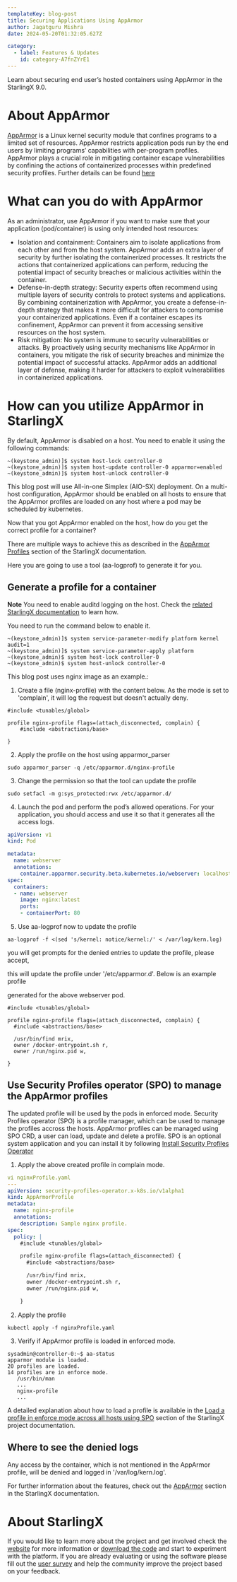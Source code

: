 ```yaml
---
templateKey: blog-post
title: Securing Applications Using AppArmor
author: Jagatguru Mishra
date: 2024-05-20T01:32:05.627Z

category: 
  - label: Features & Updates
    id: category-A7fnZYrE1
---
```

Learn about securing end user’s hosted containers using AppArmor in the StarlingX 9.0. <!-- more -->

# About AppArmor
[AppArmor](https://apparmor.net) is a Linux kernel security module that confines programs to a limited set of resources. AppArmor restricts application pods run by the end users by limiting programs’ capabilities with per-program profiles. AppArmor plays a crucial role in mitigating container escape vulnerabilities by confining the actions of containerized processes within predefined security profiles. Further details can be found [here](https://docs.starlingx.io/security/kubernetes/about-apparmor-ebdab8f1ed87.html)


# What can you do with AppArmor

As an administrator, use AppArmor if you want to make sure that your application (pod/container) is using only intended host resources:

* Isolation and containment: Containers aim to isolate applications from each other and from the host system. AppArmor adds an extra layer of security by further isolating the containerized processes. It restricts the actions that containerized applications can perform, reducing the potential impact of security breaches or malicious activities within the container.
* Defense-in-depth strategy: Security experts often recommend using multiple layers of security controls to protect systems and applications. By combining containerization with AppArmor, you create a defense-in-depth strategy that makes it more difficult for attackers to compromise your containerized applications. Even if a container escapes its confinement, AppArmor can prevent it from accessing sensitive resources on the host system.
* Risk mitigation: No system is immune to security vulnerabilities or attacks. By proactively using security mechanisms like AppArmor in containers, you mitigate the risk of security breaches and minimize the potential impact of successful attacks. AppArmor adds an additional layer of defense, making it harder for attackers to exploit vulnerabilities in containerized applications.

# How can you utilize AppArmor in StarlingX

By default, AppArmor is disabled on a host. You need to enable it using the following commands:


```
~(keystone_admin)]$ system host-lock controller-0
~(keystone_admin)]$ system host-update controller-0 apparmor=enabled
~(keystone_admin)]$ system host-unlock controller-0
```
This blog post will use All-in-one Simplex (AIO-SX) deployment. On a multi-host configuration, AppArmor should be enabled on all hosts to ensure that the AppArmor profiles are loaded on any host where a pod may be scheduled by kubernetes.


Now that you got AppArmor enabled on the host, how do you get the correct profile for a container?

There are multiple ways to achieve this as described in the [AppArmor Profiles](https://docs.starlingx.io/security/kubernetes/author-apparmor-profiles-b02de0a22771.html) section of the StarlingX documentation.

Here you are going to use a tool (aa-logprof) to generate it for you.


## Generate a profile for a container

**Note**  You need to enable auditd logging on the host. Check the [related StarlingX documentation](https://docs.starlingx.io/security/kubernetes/enable-apparmor-log-bb600560d794.html) to learn how.



You need to run the command below to enable it.


```
~(keystone_admin)]$ system service-parameter-modify platform kernel audit=1
~(keystone_admin)]$ system service-parameter-apply platform
~(keystone_admin)$ system host-lock controller-0
~(keystone_admin)$ system host-unlock controller-0
```

This blog post uses nginx image as an example.:


1. Create a file (nginx-profile) with the content below. As the mode is set to 'complain', it will log the request but doesn't actually deny.


```
#include <tunables/global>

profile nginx-profile flags=(attach_disconnected, complain) {
    #include <abstractions/base>

}
```

2. Apply the profile on the host using apparmor_parser

```
sudo apparmor_parser -q /etc/apparmor.d/nginx-profile
```

3. Change the permission so that the tool can update the profile

```
sudo setfacl -m g:sys_protected:rwx /etc/apparmor.d/
```

4. Launch the pod and perform the pod’s allowed operations.
For your application, you should access and use it so that it generates all the access logs.

```yaml
apiVersion: v1
kind: Pod

metadata:
  name: webserver
  annotations: 
    container.apparmor.security.beta.kubernetes.io/webserver: localhost/nginx-profile
spec:
  containers:
  - name: webserver
    image: nginx:latest
    ports:
    - containerPort: 80
```


5. Use aa-logprof now to update the profile

```
aa-logprof -f <(sed 's/kernel: notice/kernel:/' < /var/log/kern.log)
```
you will get prompts for the denied entries to update the profile, please accept,

this will update the profile under '/etc/apparmor.d'. Below is an example profile

generated for the above webserver pod.

```
#include <tunables/global>

profile nginx-profile flags=(attach_disconnected, complain) {
  #include <abstractions/base>

  /usr/bin/find mrix,
  owner /docker-entrypoint.sh r,
  owner /run/nginx.pid w,

}
```
## Use Security Profiles operator (SPO) to manage the AppArmor profiles

The updated profile will be used by the pods in enforced mode. Security Profiles operator (SPO) is a profile manager, which can be used to manage the profiles accross the hosts. AppArmor profiles can be managed using SPO CRD, a user can load, update and delete a profile. SPO is an optional system application and you can install it by following [Install Security Profiles Operator](https://docs.starlingx.io/security/kubernetes/install-security-profiles-operator-1b2f9a0f0108.html)


1. Apply the above created profile in complain mode. 
```yaml
vi nginxProfile.yaml
---
apiVersion: security-profiles-operator.x-k8s.io/v1alpha1
kind: AppArmorProfile
metadata:
  name: nginx-profile
  annotations:
    description: Sample nginx profile.
spec:
  policy: |
    #include <tunables/global>

    profile nginx-profile flags=(attach_disconnected) {
      #include <abstractions/base>

      /usr/bin/find mrix,
      owner /docker-entrypoint.sh r,
      owner /run/nginx.pid w,

    }
```
2. Apply the profile 
```
kubectl apply -f nginxProfile.yaml
```
3. Verify if AppArmor profile is loaded in enforced mode.

```
sysadmin@controller-0:~$ aa-status
apparmor module is loaded.
20 profiles are loaded.
14 profiles are in enforce mode.
   /usr/bin/man
   ...
   nginx-profile
   ...

```
 A detailed explanation about how to load a profile is available in the [Load a profile in enforce mode across all hosts using SPO](https://docs.starlingx.io/security/kubernetes/profile-management-a8df19c86a5d.html#load-a-profile-in-enforce-mode-across-all-hosts-using-spo) section of the StarlingX project documentation.



## Where to see the denied logs
  Any access by the container, which is not mentioned in the AppArmor profile, will be denied and logged in '/var/log/kern.log'.



For further information about the features, check out the [AppArmor](https://docs.starlingx.io/security/kubernetes/index-security-kub-81153c1254c3.html#apparmor) section in the StarlingX documentation.


# About StarlingX

If you would like to learn more about the project and get involved check the [website](https://www.starlingx.io) for more information or [download the code](https://opendev.org/starlingx) and start to experiment with the platform. If you are already evaluating or using the software please fill out the [user survey](https://openinfrafoundation.formstack.com/forms/starlingx_user_survey) and help the community improve the project based on your feedback.

